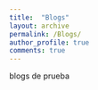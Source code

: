 ```yaml
---
title:  "Blogs"
layout: archive
permalink: /Blogs/
author_profile: true
comments: true
---
```

blogs de prueba

